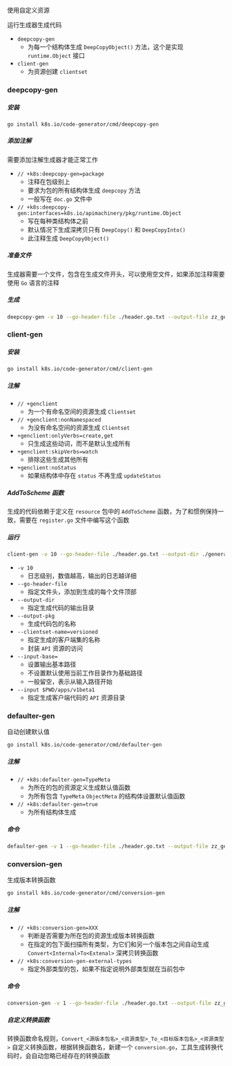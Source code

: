 使用自定义资源

运行生成器生成代码

- `deepcopy-gen`
    - 为每一个结构体生成 `DeepCopyObject()` 方法，这个是实现 `runtime.Object` 接口
- `client-gen`
    - 为资源创建 `clientset`

### deepcopy-gen

##### 安装

```bash
go install k8s.io/code-generator/cmd/deepcopy-gen
```

##### 添加注解

需要添加注解生成器才能正常工作

- `// +k8s:deepcopy-gen=package`
    - 注释在包级别上
    - 要求为包的所有结构体生成 `deepcopy` 方法
    - 一般写在 `doc.go` 文件中
- `// +k8s:deepcopy-gen:interfaces=k8s.io/apimachinery/pkg/runtime.Object`
    - 写在每种类结构体之前
    - 默认情况下生成深拷贝只有 `DeepCopy()` 和 `DeepCopyInto()`
    - 此注释生成 `DeepCopyObject()`

##### 准备文件

生成器需要一个文件，包含在生成文件开头，可以使用空文件，如果添加注释需要使用 `Go` 语言的注释

##### 生成

```bash
deepcopy-gen -v 10 --go-header-file ./header.go.txt --output-file zz_generated.deepcopy.go ./v1beta1
```

### client-gen

##### 安装

```bash
go install k8s.io/code-generator/cmd/client-gen
```

##### 注解

- `// +genclient`
    - 为一个有命名空间的资源生成 `Clientset`
- `// +genclient:nonNamespaced`
    - 为没有命名空间的资源生成 `Clientset`
- `+genclient:onlyVerbs=create,get`
    - 只生成这些动词，而不是默认生成所有
- `+genclient:skipVerbs=watch`
    - 排除这些生成其他所有
- `+genclient:noStatus`
    - 如果结构体中存在 `status` 不再生成 `updateStatus`

##### AddToScheme 函数

生成的代码依赖于定义在 `resource` 包中的 `AddToScheme` 函数，为了和惯例保持一致，需要在 `register.go` 文件中编写这个函数

##### 运行

```bash
client-gen -v 10 --go-header-file ./header.go.txt --output-dir ./generated/clientset --output-pkg=github.com/pachirode/k8s_study/internal/resource_definition/generated/clientset --clientset-name=versioned --input-base= --input github.com/pachirode/k8s_study/internal/resource_definition/v1beta1

```

- `-v 10`
    - 日志级别，数值越高，输出的日志越详细
- `--go-header-file`
    - 指定文件头，添加到生成的每个文件顶部
- `--output-dir`
    - 指定生成代码的输出目录
- `--output-pkg`
    - 生成代码包的名称
- `--clientset-name=versioned`
    - 指定生成的客户端集的名称
    - 封装 `API` 资源的访问
- `--input-base=`
    - 设置输出基本路径
    - 不设置默认使用当前工作目录作为基础路径
    - 一般留空，表示从输入路径开始
- `--input $PWD/apps/v1beta1`
    - 指定生成客户端代码的 `API` 资源目录

### defaulter-gen

自动创建默认值

```bash
go install k8s.io/code-generator/cmd/defaulter-gen
```

##### 注解

- `// +k8s:defaulter-gen=TypeMeta`
    - 为所在的包的资源定义生成默认值函数
    - 为所有包含 `TypeMeta` `ObjectMeta` 的结构体设置默认值函数
- `// +k8s:defaulter-gen=true`
    - 为所有结构体生成

##### 命令

```bash
defaulter-gen -v 1 --go-header-file ./header.go.txt --output-file zz_generated.defaults.go ./v1beta1/
```

### conversion-gen

生成版本转换函数

```bash
go install k8s.io/code-generator/cmd/conversion-gen
```

##### 注解

- `// +k8s:conversion-gen=XXX`
  - 判断是否需要为所在包的资源生成版本转换函数
  - 在指定的包下面扫描所有类型，为它们和另一个版本包之间自动生成 `Convert<Internal>To<Extenal>` 深拷贝转换函数
- `// +k8s:conversion-gen-external-types`
  - 指定外部类型的包，如果不指定说明外部类型就在当前包中

##### 命令

```bash
conversion-gen -v 1 --go-header-file ./header.go.txt --output-file zz_generated.conversion.go ./v1beta1/
```

##### 自定义转换函数

转换函数命名规则，`Convert_<源版本包名>_<资源类型>_To_<目标版本包名>_<资源类型>`
自定义转换函数，根据转换函数名，新建一个 `conversion.go`，工具生成转换代码时，会自动忽略已经存在的转换函数